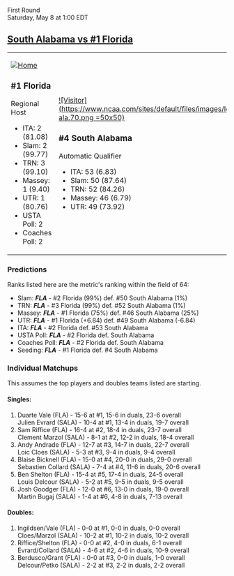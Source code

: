 First Round  
Saturday, May 8 at 1:00 EDT
## [South Alabama vs #1 Florida](https://www.ncaa.com/game/5833370) 

<table><tr><td>  

[![Home](https://www.ncaa.com/sites/default/files/images/logos/schools/f/florida.70.png)](../index.md)  

### #1 Florida  

Regional Host  
- ITA: 2 (81.08)  
- Slam: 2 (99.77)  
- TRN: 3 (99.10)  
- Massey: 1 (9.40)  
- UTR: 1 (80.76)  
- USTA Poll: 2  
- Coaches Poll: 2  

</td><td>  

[![Visitor](https://www.ncaa.com/sites/default/files/images/logos/schools/s/south-ala.70.png =50x50)](../index.md)  

### #4 South Alabama  

Automatic Qualifier  
- ITA: 53 (6.83)  
- Slam: 50 (87.64)  
- TRN: 52 (84.26)  
- Massey: 46 (6.79)  
- UTR: 49 (73.92)  

</td></tr></table>  

### Predictions  

Ranks listed here are the metric's ranking within the field of 64:  
- Slam: ***FLA*** - #2 Florida (99%) def. #50 South Alabama (1%)  
- TRN: ***FLA*** - #3 Florida (99%) def. #52 South Alabama (1%)  
- Massey: ***FLA*** - #1 Florida (75%) def. #46 South Alabama (25%)  
- UTR: ***FLA*** - #1 Florida (+6.84) def. #49 South Alabama (-6.84)  
- ITA: ***FLA*** - #2 Florida def. #53 South Alabama  
- USTA Poll: ***FLA*** - #2 Florida def. South Alabama  
- Coaches Poll: ***FLA*** - #2 Florida def. South Alabama  
- Seeding: ***FLA*** - #1 Florida def. #4 South Alabama  

### Individual Matchups  

This assumes the top players and doubles teams listed are starting.  

#### Singles:  
1. Duarte Vale (FLA) - 15-6 at #1, 15-6 in duals, 23-6 overall  
   Julien Evrard (SALA) - 10-4 at #1, 13-4 in duals, 19-7 overall
2. Sam Riffice (FLA) - 16-4 at #2, 18-4 in duals, 23-7 overall  
   Clement Marzol (SALA) - 8-1 at #2, 12-2 in duals, 18-4 overall
3. Andy Andrade (FLA) - 12-7 at #3, 14-7 in duals, 22-7 overall  
   Loic Cloes (SALA) - 5-3 at #3, 9-4 in duals, 9-4 overall
4. Blaise Bicknell (FLA) - 15-0 at #4, 20-0 in duals, 29-0 overall  
   Sebastien Collard (SALA) - 7-4 at #4, 11-6 in duals, 20-6 overall
5. Ben Shelton (FLA) - 15-4 at #5, 17-4 in duals, 24-5 overall  
   Louis Delcour (SALA) - 5-2 at #5, 9-5 in duals, 9-5 overall
6. Josh Goodger (FLA) - 12-0 at #6, 13-0 in duals, 19-0 overall  
   Martin Bugaj (SALA) - 1-4 at #6, 4-8 in duals, 7-13 overall

#### Doubles:  
1. Ingildsen/Vale (FLA) - 0-0 at #1, 0-0 in duals, 0-0 overall  
   Cloes/Marzol (SALA) - 10-2 at #1, 10-2 in duals, 10-2 overall
2. Riffice/Shelton (FLA) - 0-0 at #2, 4-0 in duals, 6-1 overall  
   Evrard/Collard (SALA) - 4-6 at #2, 4-6 in duals, 10-9 overall
3. Berdusco/Grant (FLA) - 0-0 at #3, 0-0 in duals, 1-0 overall  
   Delcour/Petko (SALA) - 2-2 at #3, 2-2 in duals, 2-2 overall
